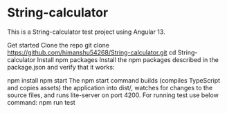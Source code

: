 # String-calculator

This is a String-calculator test project using Angular 13.

Get started Clone the repo git clone https://github.com/himanshu54268/String-calculator.git 
cd String-calculator 
Install npm packages 
Install the npm packages described in the package.json and verify that it works:

npm install 
npm start 
The npm start command builds (compiles TypeScript and copies assets) the application into dist/, watches for changes to the source files, and runs lite-server on port 4200. 
For running test use below command: npm run test
